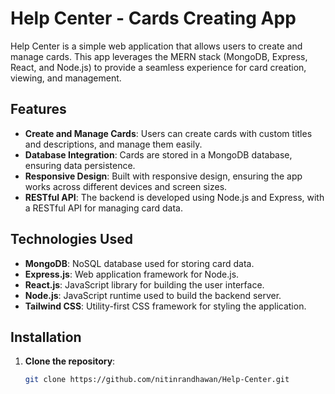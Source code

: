 # Help Center - Cards Creating App

Help Center is a simple web application that allows users to create and manage cards. This app leverages the MERN stack (MongoDB, Express, React, and Node.js) to provide a seamless experience for card creation, viewing, and management.

## Features

- **Create and Manage Cards**: Users can create cards with custom titles and descriptions, and manage them easily.
- **Database Integration**: Cards are stored in a MongoDB database, ensuring data persistence.
- **Responsive Design**: Built with responsive design, ensuring the app works across different devices and screen sizes.
- **RESTful API**: The backend is developed using Node.js and Express, with a RESTful API for managing card data.

## Technologies Used

- **MongoDB**: NoSQL database used for storing card data.
- **Express.js**: Web application framework for Node.js.
- **React.js**: JavaScript library for building the user interface.
- **Node.js**: JavaScript runtime used to build the backend server.
- **Tailwind CSS**: Utility-first CSS framework for styling the application.

## Installation

1. **Clone the repository**:
   ```bash
   git clone https://github.com/nitinrandhawan/Help-Center.git
